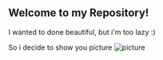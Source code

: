 ## Welcome to my Repository!

I wanted to done beautiful, but i'm too lazy :)

So i decide to show you picture <img src="http://www.hakanakben.com/wp-content/uploads/2015/09/coding-curriculum-criticism.jpg" alt="picture">
